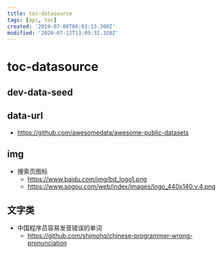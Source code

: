 ```yaml
---
title: toc-datasource
tags: [api, toc]
created: '2019-07-08T06:03:13.300Z'
modified: '2020-07-12T13:09:32.328Z'
---
```


# toc-datasource

## dev-data-seed


## data-url

- https://github.com/awesomedata/awesome-public-datasets

## img

- 搜索页图标
  - https://www.baidu.com/img/bd_logo1.png
  - https://www.sogou.com/web/index/images/logo_440x140.v.4.png

## 文字类


- 中国程序员容易发音错误的单词    
  - https://github.com/shimohq/chinese-programmer-wrong-pronunciation  
